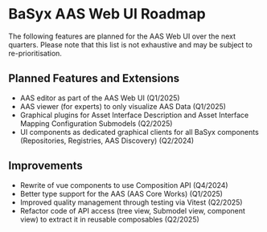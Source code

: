 # BaSyx AAS Web UI Roadmap

The following features are planned for the AAS Web UI over the next quarters.
Please note that this list is not exhaustive and may be subject to re-prioritisation.

## Planned Features and Extensions

- AAS editor as part of the AAS Web UI (Q1/2025)
- AAS viewer (for experts) to only visualize AAS Data (Q1/2025)
- Graphical plugins for Asset Interface Description and Asset Interface Mapping Configuration Submodels (Q2/2025)
- UI components as dedicated graphical clients for all BaSyx components (Repositories, Registries, AAS Discovery) (Q2/2024)

## Improvements

- Rewrite of vue components to use Composition API (Q4/2024)
- Better type support for the AAS (AAS Core Works) (Q1/2025)
- Improved quality management through testing via Vitest (Q2/2025)
- Refactor code of API access (tree view, Submodel view, component view) to extract it in reusable composables (Q2/2025)
